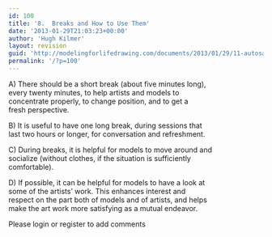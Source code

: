 ```yaml
---
id: 100
title: '8.  Breaks and How to Use Them'
date: '2013-01-29T21:03:23+00:00'
author: 'Hugh Kilmer'
layout: revision
guid: 'http://modelingforlifedrawing.com/documents/2013/01/29/11-autosave/'
permalink: '/?p=100'
---
```


A) There should be a short break (about five minutes long),  
every twenty minutes, to help artists and models to  
concentrate properly, to change position, and to get a  
fresh perspective.

B) It is useful to have one long break, during sessions that  
last two hours or longer, for conversation and refreshment.

C) During breaks, it is helpful for models to move around and  
socialize (without clothes, if the situation is sufficiently  
comfortable).

D) If possible, it can be helpful for models to have a look at  
some of the artists’ work. This enhances interest and  
respect on the part both of models and of artists, and helps  
make the art work more satisfying as a mutual endeavor.

<div>Please login or register to add comments

</div>